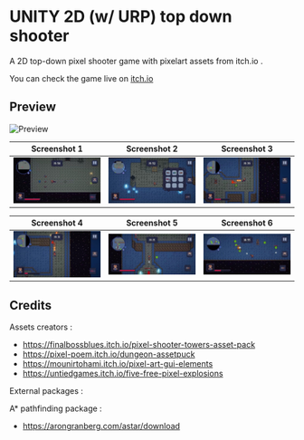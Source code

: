 # UNITY 2D (w/ URP)  top down shooter


A 2D top-down pixel shooter game with pixelart assets from itch.io .

You can check the game live on [itch.io](https://agabtni.itch.io/pixel-shooter)


## Preview 

![Preview](Recordings/Preview2.gif)


Screenshot 1               |  Screenshot 2             |  Screenshot 3
:-------------------------:|:-------------------------:|:-------------------------:
![screenshot](Recordings/Screenshots/screenshot_1.jpg)|![screenshot](Recordings/Screenshots/screenshot_2.jpg)|![screenshot](Recordings/Screenshots/screenshot_3.jpg)


Screenshot 4               |  Screenshot 5            |  Screenshot 6
:-------------------------:|:-------------------------:|:-------------------------:
![screenshot](Recordings/Screenshots/screenshot_4.jpg)|![screenshot](Recordings/Screenshots/screenshot_5.jpg)|![screenshot](Recordings/Screenshots/screenshot_6.jpg)




##  Credits 

Assets creators : 

-   https://finalbossblues.itch.io/pixel-shooter-towers-asset-pack
-   https://pixel-poem.itch.io/dungeon-assetpuck
-   https://mounirtohami.itch.io/pixel-art-gui-elements
-   https://untiedgames.itch.io/five-free-pixel-explosions

External packages : 

A* pathfinding package : 

- https://arongranberg.com/astar/download
